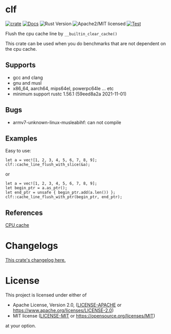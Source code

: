 # clf

[![crate][crate-image]][crate-link]
[![Docs][docs-image]][docs-link]
![Rust Version][rustc-image]
![Apache2/MIT licensed][license-image]
[![Test][test-image]][test-link]

Flush the cpu cache line by `__builtin_clear_cache()`

This crate can be used when you do benchmarks that are not dependent on the cpu cache.

## Supports

- gcc and clang
- gnu and musl
- x86_64, aarch64, mips64el, powerpc64le ... etc
- minimum support rustc 1.56.1 (59eed8a2a 2021-11-01)

## Bugs

- armv7-unknown-linux-musleabihf: can not compile

## Examples
Easy to use:

```
let a = vec![1, 2, 3, 4, 5, 6, 7, 8, 9];
clf::cache_line_flush_with_slice(&a);
```

or

```
let a = vec![1, 2, 3, 4, 5, 6, 7, 8, 9];
let begin_ptr = a.as_ptr();
let end_ptr = unsafe { begin_ptr.add(a.len()) };
clf::cache_line_flush_with_ptr(begin_ptr, end_ptr);
```

## References

[CPU cache](https://en.wikipedia.org/wiki/CPU_cache)


# Changelogs

[This crate's changelog here.](https://github.com/aki-akaguma/clf/blob/main/CHANGELOG.md)

# License

This project is licensed under either of

 * Apache License, Version 2.0, ([LICENSE-APACHE](LICENSE-APACHE) or
   https://www.apache.org/licenses/LICENSE-2.0)
 * MIT license ([LICENSE-MIT](LICENSE-MIT) or
   https://opensource.org/licenses/MIT)

at your option.

[//]: # (badges)

[crate-image]: https://img.shields.io/crates/v/clf.svg
[crate-link]: https://crates.io/crates/clf
[docs-image]: https://docs.rs/clf/badge.svg
[docs-link]: https://docs.rs/clf/
[rustc-image]: https://img.shields.io/badge/rustc-1.56+-blue.svg
[license-image]: https://img.shields.io/badge/license-Apache2.0/MIT-blue.svg
[test-image]: https://github.com/aki-akaguma/clf/actions/workflows/test.yml/badge.svg
[test-link]: https://github.com/aki-akaguma/clf/actions/workflows/test.yml
